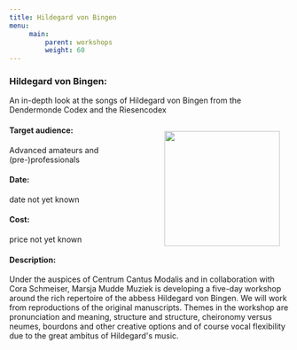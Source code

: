 ```yaml
---
title: Hildegard von Bingen
menu:
     main:
         parent: workshops
         weight: 60
---
```

### Hildegard von Bingen:
An in-depth look at the songs of Hildegard von Bingen from the Dendermonde Codex and the Riesencodex

<img src="../../../images/O_filie.jpeg" style="width: 13rem; float: right; margin:1rem">

#### Target audience:
Advanced amateurs and (pre-)professionals
#### Date:
date not yet known
#### Cost:
price not yet known
#### Description:
Under the auspices of Centrum Cantus Modalis and in collaboration with Cora Schmeiser, Marsja Mudde Muziek is developing a five-day workshop around the rich repertoire of the abbess Hildegard von Bingen. We will work from reproductions of the original manuscripts. Themes in the workshop are pronunciation and meaning, structure and structure, cheironomy versus neumes, bourdons and other creative options and of course vocal flexibility due to the great ambitus of Hildegard's music.